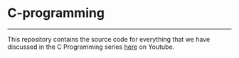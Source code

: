 # C-programming

---

This repository contains the source code for everything that we have discussed in 
the C Programming series [here](https://youtube.com/playlist?list=PLneyKsUyWKRf-GNAb1gc2ZrdhfkbJ2vEj) on Youtube. 
